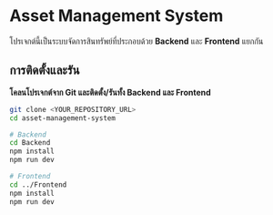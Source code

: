 # Asset Management System

โปรเจกต์นี้เป็นระบบจัดการสินทรัพย์ที่ประกอบด้วย **Backend** และ **Frontend** แยกกัน

## การติดตั้งและรัน

**โคลนโปรเจกต์จาก Git และติดตั้ง/รันทั้ง Backend และ Frontend**
```bash
git clone <YOUR_REPOSITORY_URL>
cd asset-management-system

# Backend
cd Backend
npm install
npm run dev

# Frontend
cd ../Frontend
npm install
npm run dev
